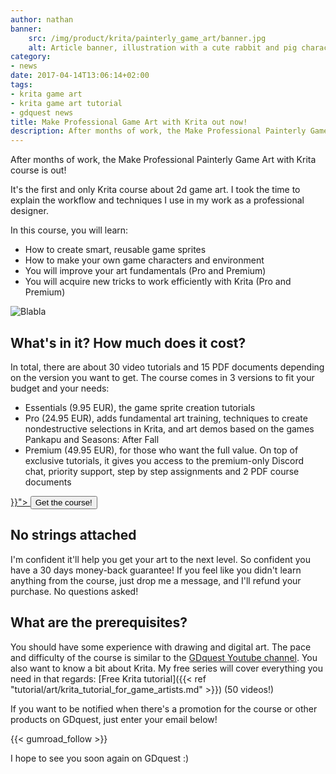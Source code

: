 ```yaml
---
author: nathan
banner: 
    src: /img/product/krita/painterly_game_art/banner.jpg
    alt: Article banner, illustration with a cute rabbit and pig character in front of a forest
category:
- news
date: 2017-04-14T13:06:14+02:00
tags:
- krita game art
- krita game art tutorial
- gdquest news
title: Make Professional Game Art with Krita out now!
description: After months of work, the Make Professional Painterly Game Art with Krita course is out! It's the first and only Krita course about 2d game art. 
---
```


After months of work, the Make Professional Painterly Game Art with Krita course is out!

It's the first and only Krita course about 2d game art. I took the time to explain the workflow and techniques I use in my work as a professional designer.

In this course, you will learn:

- How to create smart, reusable game sprites
- How to make your own game characters and environment
- You will improve your art fundamentals (Pro and Premium)
- You will acquire new tricks to work efficiently with Krita (Pro and Premium)

![Blabla](/img/product/krita/painterly_game_art/demo.jpg)

## What's in it? How much does it cost?

In total, there are about 30 video tutorials and 15 PDF documents depending on the version you want to get. The course comes in 3 versions to fit your budget and your needs: 

- Essentials (9.95 EUR), the game sprite creation tutorials
- Pro (24.95 EUR), adds fundamental art training, techniques to create nondestructive selections in Krita, and art demos based on the games Pankapu and Seasons: After Fall
- Premium (49.95 EUR), for those who want the full value. On top of exclusive tutorials, it gives you access to the premium-only Discord chat, priority support, step by step assignments and 2 PDF course documents


<div class="-center">
    <a href="{{< ref "product/krita/painterly_game_art.md" >}}">
        <button class="-call-to-action -success">
            Get the course!
        </button>
    </a>
</div>

## No strings attached

I'm confident it'll help you get your art to the next level. So confident you have a 30 days money-back guarantee! If you feel like you didn't learn anything from the course, just drop me a message, and I'll refund your purchase. No questions asked!

## What are the prerequisites?

You should have some experience with drawing and digital art. The pace and difficulty of the course is similar to the [GDquest Youtube channel](http://youtube.com/c/gdquest).
You also want to know a bit about Krita. My free series will cover everything you need in that regards: [Free Krita tutorial]({{< ref "tutorial/art/krita_tutorial_for_game_artists.md" >}}) (50 videos!)

If you want to be notified when there's a promotion for the course or other products on GDquest, just enter your email below!

{{< gumroad_follow >}}

I hope to see you soon again on GDquest :)